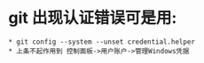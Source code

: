 # git 出现认证错误可是用:
    * git config --system --unset credential.helper  
    * 上条不起作用到 控制面板->用户账户->管理Windows凭据
